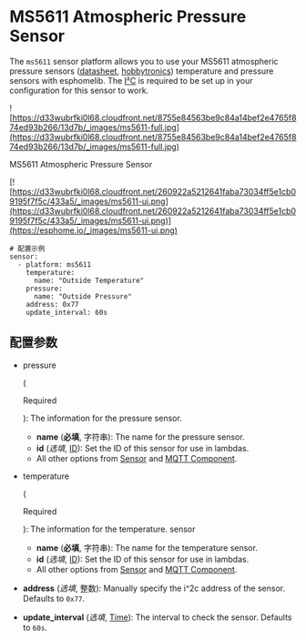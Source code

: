 # MS5611 Atmospheric Pressure Sensor

The `ms5611` sensor platform allows you to use your MS5611 atmospheric pressure sensors ([datasheet](https://www.te.com/commerce/DocumentDelivery/DDEController?Action=showdoc&DocId=Data+Sheet%7FMS5611-01BA03%7FB3%7Fpdf%7FEnglish%7FENG_DS_MS5611-01BA03_B3.pdf%7FCAT-BLPS0036), [hobbytronics](http://www.hobbytronics.co.uk/ms5611-altitude-sensor)) temperature and pressure sensors with esphomelib. The [I²C](https://esphome.io/components/i2c#i2c) is required to be set up in your configuration for this sensor to work.

![https://d33wubrfki0l68.cloudfront.net/8755e84563be9c84a14bef2e4765f874ed93b266/13d7b/_images/ms5611-full.jpg](https://d33wubrfki0l68.cloudfront.net/8755e84563be9c84a14bef2e4765f874ed93b266/13d7b/_images/ms5611-full.jpg)

MS5611 Atmospheric Pressure Sensor

[![https://d33wubrfki0l68.cloudfront.net/260922a5212641faba73034ff5e1cb09195f7f5c/433a5/_images/ms5611-ui.png](https://d33wubrfki0l68.cloudfront.net/260922a5212641faba73034ff5e1cb09195f7f5c/433a5/_images/ms5611-ui.png)](https://esphome.io/_images/ms5611-ui.png)

```
# 配置示例
sensor:
  - platform: ms5611
    temperature:
      name: "Outside Temperature"
    pressure:
      name: "Outside Pressure"
    address: 0x77
    update_interval: 60s
```

## **配置参数**

- pressure

   

  (

  Required

  ): The information for the pressure sensor.

  - **name** (**必填**, 字符串): The name for the pressure sensor.
  - **id** (*选填*, [ID](esphome/guides/configuration-types#id)): Set the ID of this sensor for use in lambdas.
  - All other options from [Sensor](https://esphome.io/components/sensor/#config-sensor) and [MQTT Component](https://esphome.io/components/mqtt#config-mqtt-component).

- temperature

   

  (

  Required

  ): The information for the temperature. sensor

  - **name** (**必填**, 字符串): The name for the temperature sensor.
  - **id** (*选填*, [ID](esphome/guides/configuration-types#id)): Set the ID of this sensor for use in lambdas.
  - All other options from [Sensor](https://esphome.io/components/sensor/#config-sensor) and [MQTT Component](https://esphome.io/components/mqtt#config-mqtt-component).

- **address** (*选填*, 整数): Manually specify the i^2c address of the sensor. Defaults to `0x77`.

- **update_interval** (*选填*, [Time](https://esphome.io/guides/configuration-types#config-time)): The interval to check the sensor. Defaults to `60s`.